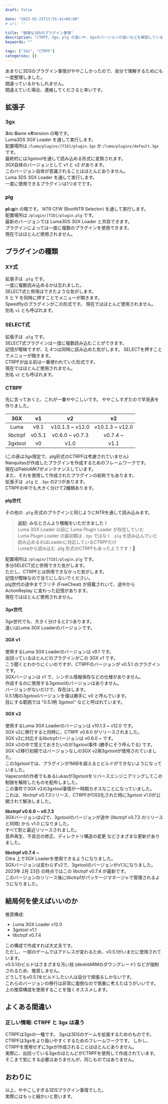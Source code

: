 ```yaml
---
draft: false

date: "2023-02-23T13:55:41+09:00"
# url: ""

title: "複雑な3DSのプラグイン事情"
description: "CTRPF、3gx、plg の違いや、3gxのバージョンの違いなどを解説しています。"
keywords: ""

tags: ["3ds", "CTRPF"]
categories: []
---
```


あまりに3DSのプラグイン事情がややこしかったので、自分で理解するためにも一度整理しました。  
間違っているかもしれません。  
間違えていた場合、連絡してくださると幸いです。  

## 拡張子

### 3gx

**3**ds **G**ame e**X**tension の略です。  
Luma3DS 3GX Loader を通して実行します。  
配置場所は `/luma/plugins/[TID]/plugin.3gx` か `/luma/plugins/default.3gx` です。  
最終的には3gxtoolを通して読み込める形式に変換されます。  
3GX自体のバージョンとして v1 と v2 があります。  
このバージョン自体が意識されることはほとんどありません。  
Luma 3DS 3GX Loader を通して実行します。  
一度に使用できるプラグインは1つまでです。  

### plg

**pl**u**g**in の略です。
NTR CFW (BootNTR Selector) を通して実行します。  
配置場所は `/plugin/[TID]/plugin.plg` です。  
最新のバージョンでは Luma3DS 3GX Loader と共存できます。  
プラグインによっては一度に複数のプラグインを使用できます。  
現在ではほとんど使用されません。  

## プラグインの種類

### XY式

拡張子は `.plg` です。  
一度に複数読み込めるかは忘れました。  
SELECT式と併用はできたような気がします。  
X と Y を同時に押すことでメニューが開きます。  
Speedflyのプラグインがこの形式です。
現在ではほとんど使用されません。  
別名 `v1` とも呼ばれます。

### SELECT式

拡張子は `.plg` です。  
SELECT式プラグインは一度に複数読み込むことができます。  
記憶が曖昧ですが、3, 4つは同時に読み込めた気がします。
SELECTを押すことでメニューが開きます。  
CTRPFが出る前は一番使われていた形式です。  
現在ではほとんど使用されません。  
別名 `v2` とも呼ばれます。

### CTRPF

先に言っておくと、これが一番ややこしいです。
ややこしすぎたので早見表を作りました。

|   3GX    |   v1   |       v2        |       v2        |
|:--------:|:------:|:---------------:|:---------------:|
|   Luma   |  v9.1  | v10.1.3 ~ v12.0 | v10.1.3 ~ v12.0 |
| libctrpf | v0.5.1 | v0.6.0 ~ v0.7.3 |    v0.7.4 ~     |
| 3gxtool  |   v0   |      v1.0       |      v1.1       |

(この表は3gx限定で、plg形式のCTRPFは考慮されていません)  
Nanquitasが作成したプラグインを作成するためのフレームワークです。  
現在はPabloMK7がメンテナンスしています。  
また、それを使用して作成されたプラグインの総称でもあります。  
拡張子は `.plg` と `.3gx` の2つがあります。  
CTRPFの中でも大きく分けて2種類あります。  

#### plg世代

その他の `.plg` 形式のプラグインと同じようにNTRを通して読み込みます。  

> **追記: みなとさんより情報をいただきました！**  
> Luma 3GX Loader 以前に Luma Plugin Loader が存在していた  
> Luma Plugin Loader の最初期は `.3gx` ではなく `.plg` を読み込んでいた  
> 読み込めるのはLoaderに対応しているCTRPFだけ  
> Lumaから読み込む .plg 形式のCTRPFもあったようです！👀

配置場所は `/plugin/[TID]/plugin.plg` です。  
多分SELECT式と併用できた気がします。  
ただし、CTRPFとは併用できなかった気がします。  
記憶が曖昧なので当てにしないでください。  
plg世代の途中までフリチ (FreeCheat) が搭載されいて、途中から ActionReplay に変わった記憶があります。  
現在ではほとんど使用されません。  

#### 3gx世代

3gx世代でも、大きく分けると2つあります。  
違いはLuma 3GX Loaderのバージョンです。  

#### 3GX v1

使用するLuma 3GX Loaderのバージョンは v9.1 です。  
出回っているほとんどのプラグインがこの 3GX v1 です。  
こう聞くとわかりにくいのですが、CTRPFのバージョンが v0.5.1 のプラグインです。  
3GXバージョンは v1 で、シンボル情報保存などの仕様がありません。  
作成するのに使用する3gxtoolのバージョンはありません。  
バージョンがないだけで、存在はします。  
0.5.1用の3gxtoolバージョンを僕は勝手に v0 と呼んでいます。  
目にする範囲では "0.5.1用 3gxtool" などと呼ばれています。

#### 3GX v2

使用するLuma 3GX Loaderのバージョンは v10.1.3 ~ v12.0 です。  
3GX v2に移行すると同時に、CTRPF v0.6.0 がリリースされました。  
3GX v2に対応するlibctrpfバージョンは v0.6.0 ~ です。  
3GX v2の中で覚えておきたいのが3gxtool事件 (勝手にそう呼んでる) です。  
3GX v2移行初期ではバージョンなしの3GX v2用3gxtoolが使用されていました。  
この3gxtoolでは、プラグインが1MiBを超えるとビルドができないようになっていました。  
Vapecordの作者でもあるLukasが3gxtoolをリバースエンジニアリングしてこの制限を解除したものを配布しました。  
この事件で3GX v2の3gxtool事情が一時期カオスなことになっていました。  
これは、libctrpf v0.7.3リリース、CTRPFがOSS化された時に3gxtool v1.0が公開されて解決しました。

**libctrpf v0.6.0 ~ v0.7.3**  
3GXバージョンはv2で、3gxtoolのバージョンが途中 (libctrpf v0.7.3 のリリースと同時) から v1.0 になりました。  
すべて割と最近リリースされました。  
音声再生、不具合の修正、ディレクトリ構造の変更 などさまざまな更新がありました。  

**libctrpf v0.7.4 ~**  
Citra 上で3GX Loaderを使用できるようになりました。  
3GXバージョンは変わらずv2で、3gxtoolのバージョンがv1.1になりました。  
2023年 2月 23日 の時点ではこの libctrpf v0.7.4 が最新です。  
このバージョンのリリース後にlibctrpfがパッケージマネージャで管理されるようになりました。  

## 結局何を使えばいいのか

推奨構成:

* Luma 3GX Loader v12.0
* 3gxtool v1.1
* libctrpf v0.7.4

この構成で作成すれば大丈夫です。  
ただし、一部のゲームではアドレスが変わるため、v0.5.1がいまだに使用されています。  
v0.5.1のビルドはさまざまな汚い技 (devkitARMのダウングレード) などが強制されるため、推奨しません。  
どうしてもv0.5.1をビルドしたい人は自分で頑張るしかないです。  
これらのバージョンの移行は非常に面倒なので慎重に考えたほうがいいです。  
上の推奨構成を使用することを強くオススメします。

## よくある間違い

### 正しい情報: CTRPF と 3gx は違う

CTRPFは3gxの一種です。
3gxは3DSのゲームを拡張するためのものです。  
CTRPFは3gxをより扱いやすくするためのフレームワークです。
しかし、CTRPFを使用せずに3gxが作成されることはほとんどありません。  
実際に、出回っている3gxのほとんどがCTRPFを使用して作成されています。  
そこまで気にする必要はありませんが、同じものではありません。

## おわりに

以上、ややこしすぎる3DSプラグイン事情でした。  
実際にはもっと細かいと思います。  

